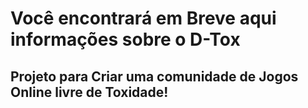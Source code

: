 # Você encontrará em Breve aqui informações sobre o D-Tox
## Projeto para Criar uma comunidade de Jogos Online livre de Toxidade!
